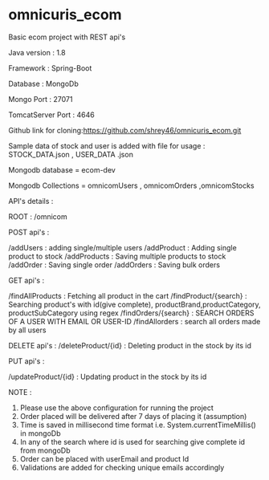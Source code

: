 # omnicuris_ecom
Basic ecom project with REST api's

Java version : 1.8

Framework : Spring-Boot

Database : MongoDb

Mongo Port : 27071

TomcatServer Port : 4646

Github link for cloning:https://github.com/shrey46/omnicuris_ecom.git

Sample data of stock and user is added with file for usage : STOCK_DATA.json , USER_DATA .json

Mongodb database = ecom-dev

Mongodb Collections = omnicomUsers , omnicomOrders ,omnicomStocks

API's details : 

ROOT : /omnicom

POST api's : 

/addUsers : adding single/multiple users
/addProduct : Adding single product to stock
/addProducts : Saving multiple products to stock
/addOrder : Saving single order
/addOrders : Saving bulk orders

GET api's :

/findAllProducts : Fetching all product in the cart
/findProduct/{search} : Searching product's with id(give complete), productBrand,productCategory, productSubCategory using regex
/findOrders/{search} : SEARCH ORDERS OF A USER WITH EMAIL OR USER-ID
/findAllorders : search all orders made by all users

DELETE api's :
/deleteProduct/{id} : Deleting product in the stock by its id

PUT api's :

/updateProduct/{id} : Updating product in the stock by its id




NOTE : 
1. Please use the above configuration for running the project
2. Order placed will be delivered after 7 days of placing it (assumption)
3. Time is saved in millisecond time format i.e. System.currentTimeMillis() in mongoDb
4. In any of the search where id is used for searching give complete id from mongoDb
5. Order can be placed with userEmail and product Id
6. Validations are added for checking unique emails accordingly

